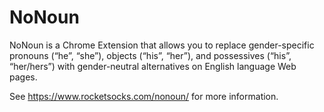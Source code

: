 # NoNoun
NoNoun is a Chrome Extension that allows you to replace gender-specific pronouns (“he”, “she”), objects (“his”, “her”), and possessives (“his”, “her/hers”) with gender-neutral alternatives on English language Web pages. 

See https://www.rocketsocks.com/nonoun/ for more information.
